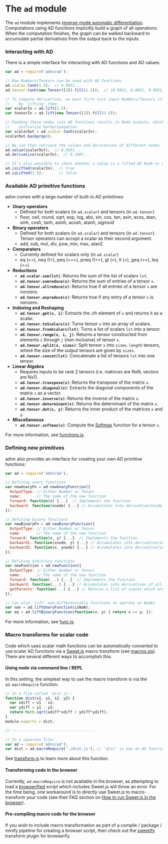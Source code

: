 # The `ad` module
The `ad` module implements [reverse-mode automatic differentiation](https://en.wikipedia.org/wiki/Automatic_differentiation#Reverse_accumulation). Computations using AD functions implicitly build a graph of all operations. When the computation finishes, the graph can be walked backward to accumulate partial derivatives from the output back to the inputs.

### Interacting with AD

There is a simple interface for interacting with AD functions and AD values:

```javascript
var ad = require('adnn/ad');

// Raw Numbers/Tensors can be used with AD functions
ad.scalar.tanh(1.5);  // 0.9051...
ad.tensor.tanh(new Tensor([3]).fill(1.5));  // [0.9051, 0.9051, 0.9051]

// To compute derivatives, we must first turn input Numbers/Tensors into AD graph nodes
//    by 'lifting' them
var scalarIn = ad.lift(1.5);
var tensorIn = ad.lift(new Tensor([3]).fill(1.5));

// Feeding these nodes into AD functions results in Node outputs, which can be used to
//    initialize backpropagation
var scalarOut = ad.scalar.tanh(scalarIn);
scalarOut.backprop();

// We can then retrieve the values and derivatives of different nodes
ad.value(scalarOut);  // 0.9051...
ad.derivative(scalarIn);  // 0.1807...

// It's also possible to check whether a value is a lifted AD Node or not
ad.isLifted(scalarIn);  // true
ad.isLifted(1.5);       // false
```

### Available AD primitive functions

adnn comes with a large number of built-in AD primitives:
- **Unary operators**
  - Defined for both scalars (in `ad.scalar`) and tensors (in `ad.tensor`)
  - floor, ceil, round, sqrt, exp, log, abs, sin, cos, tan, asin, acos, atan, sinh, cosh, tanh, asinh, acosh, atanh, sigmoid
- **Binary operators**
  - Defined for both scalars (in `ad.scalar`) and tensors (in `ad.tensor`). Tensor operators can accept a scalar as their second argument.
  - add, sub, mul, div, pow, min, max, atan2
- **Comparators**
  - Currently defined for scalars only (in `ad.scalar`)
  - eq (==), neq (!=), peq (===), pneq (!==), gt (>), lt (<), geq (>=), leq (<=)
- **Reductions**
  - **`ad.scalar.sum(lst)`**: Returns the sum of the list of scalars `lst`.
  - **`ad.tensor.sumreduce(x)`**: Returns the sum of entries of a tensor `x`.
  - **`ad.tensor.allreduce(x)`**: Returns true if all entries of a tensor `x` are nonzero.
  - **`ad.tensor.anyreduce(x)`**: Returns true if any entry of a tensor `x` is nonzero.
- **Indexing and Reshaping**
  - **`ad.tensor.get(x, i)`**: Extracts the `i`th element of `x` and returns it as a scalar.
  - **`ad.tensor.toScalars(x)`**: Turns tensor `x` into an array of scalars.
  - **`ad.tensor.fromScalars(lst)`**: Turns a list of scalars `lst` into a tensor.
  - **`ad.tensor.range(x, i, j)`**: Returns a tensor constructed from elements `i` through `j` (non-inclusive) of tensor `x`.
  - **`ad.tensor.split(x, sizes)`**: Split tensor `x` into `sizes.length` tensors, where the size of the output tensors are given by `sizes`.
  - **`ad.tensor.concat(lst)`**: Concatenate a list of tensors `lst` into one tensor.
- **Linear Algebra**
  - Requires inputs to be rank 2 tensors (i.e. matrices are NxN, vectors are Nx1).
  - **`ad.tensor.transpose(x)`**: Returns the transpose of the matrix `x`.
  - **`ad.tensor.diagonal(x)`**: Extracts the diagonal components of the matrix `x` as a vector. 
  - **`ad.tensor.inverse(x)`**: Returns the inverse of the matrix `x`.
  - **`ad.tensor.determinant(x)`**: Returns the determinant of the matrix `x`.
  - **`ad.tensor.dot(x, y)`**: Returns the inner product of the matrices `x` and `y`.
- **Miscellaneous**
  - **`ad.tensor.softmax(x)`**: Compute the [Softmax](https://en.wikipedia.org/wiki/Softmax_function) function for a tensor `x`.

For more information, see [functions.js](functions.js).

### Defining new primitives

adnn also provides an interface for creating your own AD primitive functions:

```javascript
var ad = require('adnn/ad');

// Defining unary functions
var newUnaryFn = ad.newUnaryFunction({
  OutputType: // Either Number or Tensor
  name:       // The name of the new function
  forward: function(x) {...}  // Implements the function
  backward: function(xnode) {...} // Accumulates into derivative(xnode). Output node available as 'this'
});

// Defining binary functions
var newBinaryFn = ad.newBinaryFunction({
  OutputType: // Either Number or Tensor
  name:       // The name of the new function
  forward: function(x, y) {...}  // Implements the function
  backward1: function(xnode, y) {...} // Accumulates into derivative(xnode). Output node available as 'this'
  backward2: function(x, ynode) {...} // Accumulates into derivative(ynode). Output node available as 'this'
});

// Defining arbitrary functions
var newFunction = ad.newFunction({
  OutputType: // Either Number or Tensor
  name:       // The name of the new function
  forward: function(...) {...}  // Implements the function
  backward: function(...) {...} // Accumulates into derivatives of all Node inputs. Output node available as 'this'
  getParents: function(...) {...} // Returns a list of inputs which are Nodes.
});

// Can also 'lift' non-differentiable functions to operate on Nodes
var nan = ad.liftUnaryFunction(isNaN);
var eq = ad.liftBinaryFunction(function(x, y) { return x == y; });
```
For more information, see [func.js](func.js).

### Macro transforms for scalar code

Code which uses scalar math functions can be automatically converted to use scalar AD functions via a [Sweet.js](http://sweetjs.org/) macro transform (see [macros.sjs](macros.sjs)). There are several different ways to accomplish this:

#### Using node via command line / REPL
In this setting, the simplest way to use the macro transform is via the `ad.macroRequire` function:
```javascript
// In a file called 'dist.js':
function dist(x1, y1, x2, y2) {
  var xdiff = x1 - x2;
  var ydiff = y1 - y2;
  return Math.sqrt(xdiff*xdiff + ydiff*ydiff);
}
module.exports = dist;

// -------------------------------------

// In a separate file:
var ad = require('adnn/ad');
var dist = ad.macroRequire('./dist.js'); // 'dist' is now an AD function
```
See [transform.js](transform.js) to learn more about this function.

#### Transforming code in the browser

Currently, `ad.macroRequire` is not available in the browser, as attempting to load a [browserified](http://browserify.org/) script which includes Sweet.js will throw an error. For the time being, one workaround is to directly use Sweet.js to macro-transform your code (see their FAQ section on [How to run Sweet.js in the browser](http://sweetjs.org/doc/main/sweet.html#how-do-i-run-sweet.js-in-the-browser)).

#### Pre-compiling macro code for the browser

If you wish to include macro transformation as part of a compile / package / minify pipeline for creating a browser script, then check out the [sweetify](https://github.com/andreypopp/sweetify) transform plugin for browserify.
